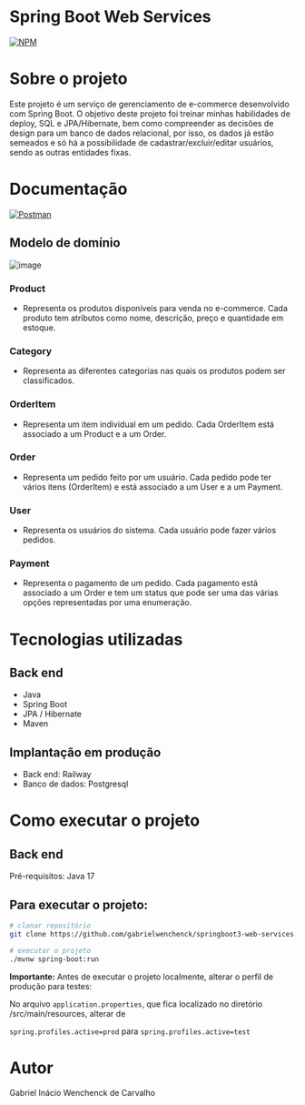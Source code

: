 # Spring Boot Web Services
[![NPM](https://img.shields.io/npm/l/react)](https://github.com/gabrielwenchenck/springboot3-web-services/blob/main/LICENSE) 

# Sobre o projeto

Este projeto é um serviço de gerenciamento de e-commerce desenvolvido com Spring Boot. O objetivo deste projeto foi treinar minhas habilidades de deploy, SQL e JPA/Hibernate, bem como compreender as decisões de design para um banco de dados relacional, por isso, os dados já estão semeados e só há a possibilidade de cadastrar/excluir/editar usuários, sendo as outras entidades fixas.

# Documentação

[![Postman](https://img.shields.io/badge/Postman-FF6C37?style=for-the-badge&logo=postman&logoColor=white)](https://documenter.getpostman.com/view/21578696/2s9YJXakbB)


## Modelo de domínio
![image](https://github.com/gabrielwenchenck/springboot3-web-services/assets/104534121/d3807073-4e77-4c8f-a9fd-5b81c0840624)

### Product
- Representa os produtos disponíveis para venda no e-commerce. Cada produto tem atributos como nome, descrição, preço e quantidade em estoque.

### Category
- Representa as diferentes categorias nas quais os produtos podem ser classificados.

### OrderItem
- Representa um item individual em um pedido. Cada OrderItem está associado a um Product e a um Order.

### Order
- Representa um pedido feito por um usuário. Cada pedido pode ter vários itens (OrderItem) e está associado a um User e a um Payment.

### User
- Representa os usuários do sistema. Cada usuário pode fazer vários pedidos.

### Payment
- Representa o pagamento de um pedido. Cada pagamento está associado a um Order e tem um status que pode ser uma das várias opções representadas por uma enumeração.

# Tecnologias utilizadas
## Back end
- Java
- Spring Boot
- JPA / Hibernate
- Maven

## Implantação em produção
- Back end: Railway
- Banco de dados: Postgresql

# Como executar o projeto

## Back end
Pré-requisitos: Java 17

## Para executar o projeto:
```bash
# clonar repositório
git clone https://github.com/gabrielwenchenck/springboot3-web-services.git

# executar o projeto
./mvnw spring-boot:run
```
**Importante:** Antes de executar o projeto localmente, alterar o perfil de produção para testes:

No arquivo ```application.properties```, que fica localizado no diretório /src/main/resources, alterar de

```spring.profiles.active=prod``` para ```spring.profiles.active=test```

# Autor
Gabriel Inácio Wenchenck de Carvalho

